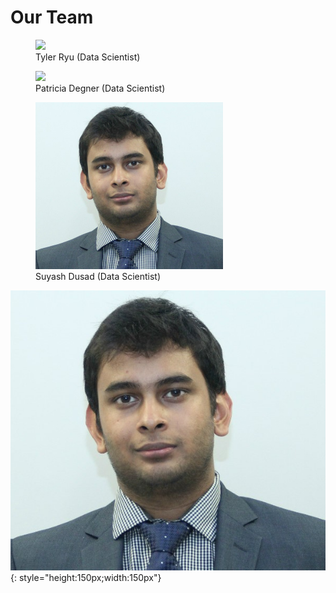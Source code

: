 # Our Team

<figure>
  <img src="img/tyler.png" width="300" />
  <figcaption>Tyler Ryu (Data Scientist)</figcaption>
</figure>

<figure>
  <img src="img/patti.png" width="300" />
  <figcaption>Patricia Degner (Data Scientist)</figcaption>
</figure>

<figure>
  <img src="img/suyash.jpg" width="300" />
  <figcaption>Suyash Dusad (Data Scientist)</figcaption>
</figure>

![Suyash](img/suyash.jpg "Suyash Dusad"){: style="height:150px;width:150px"}